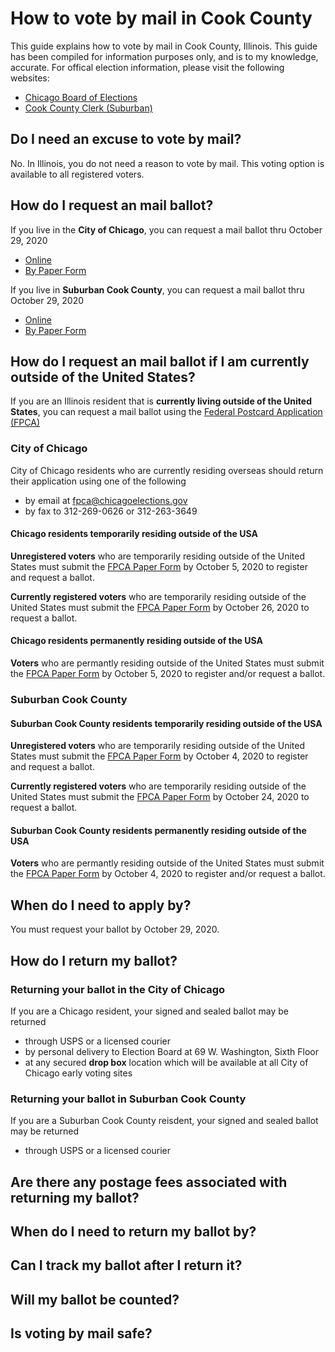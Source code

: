 # How to vote by mail in Cook County

This guide explains how to vote by mail in Cook County, Illinois. This guide has been compiled for information purposes only, and is to my knowledge, accurate. For offical election information, please visit the following websites:
* [Chicago Board of Elections](https://chicagoelections.gov/en/vote-by-mail.html)
* [Cook County Clerk (Suburban)](https://www.cookcountyclerk.com/agency/vote-mail)


## Do I need an excuse to vote by mail?

No. In Illinois, you do not need a reason to vote by mail. This voting option is available to all registered voters.

## How do I request an mail ballot?

If you live in the **City of Chicago**, you can request a mail ballot thru October 29, 2020
* [Online](https://www.chicagoelections.gov/en/vote-by-mail-application.html)
* [By Paper Form](https://app.chicagoelections.com/Documents/general/G2020-Vote-By-Mail-Application-English.pdf)
  
If you live in **Suburban Cook County**, you can request a mail ballot thru October 29, 2020
* [Online](https://mailvoting.cookcountyclerkil.gov/)
* [By Paper Form](https://www.cookcountyclerk.com/sites/default/files/pdfs/MB%20App%2011-2020_EN.pdf)

## How do I request an mail ballot if I am currently outside of the United States?

If you are an Illinois resident that is **currently living outside of the United States**, you can request a mail ballot using the [Federal Postcard Application (FPCA)](https://app.chicagoelections.com/documents/general/FPCA-Federal-Post-Card-Application.pdf)

### City of Chicago

City of Chicago residents who are currently residing overseas should return their application using one of the following
* by email at fpca@chicagoelections.gov
* by fax to 312-269-0626 or 312-263-3649

#### Chicago residents temporarily residing outside of the USA
**Unregistered voters** who are temporarily residing outside of the United States must submit the [FPCA Paper Form](https://app.chicagoelections.com/documents/general/FPCA-Federal-Post-Card-Application.pdf) by October 5, 2020 to register and request a ballot.

**Currently registered voters** who are temporarily residing outside of the United States must submit the [FPCA Paper Form](https://app.chicagoelections.com/documents/general/FPCA-Federal-Post-Card-Application.pdf) by October 26, 2020 to request a ballot.

#### Chicago residents permanently residing outside of the USA
**Voters** who are permantly residing outside of the United States must submit the [FPCA Paper Form](https://app.chicagoelections.com/documents/general/FPCA-Federal-Post-Card-Application.pdf) by October 5, 2020 to register and/or request a ballot.

### Suburban Cook County 

#### Suburban Cook County residents temporarily residing outside of the USA
**Unregistered voters** who are temporarily residing outside of the United States must submit the [FPCA Paper Form](https://www.cookcountyclerk.com/publications/federal-post-card-application) by October 4, 2020 to register and request a ballot.

**Currently registered voters** who are temporarily residing outside of the United States must submit the [FPCA Paper Form](https://www.cookcountyclerk.com/publications/federal-post-card-application) by October 24, 2020 to request a ballot.

#### Suburban Cook County residents permanently residing outside of the USA
**Voters** who are permantly residing outside of the United States must submit the [FPCA Paper Form](https://www.cookcountyclerk.com/publications/federal-post-card-application) by October 4, 2020 to register and/or request a ballot.

## When do I need to apply by?

You must request your ballot by October 29, 2020.

## How do I return my ballot?

### Returning your ballot in the City of Chicago
If you are a Chicago resident, your signed and sealed ballot may be returned 
* through USPS or a licensed courier
* by personal delivery to Election Board at 69 W. Washington, Sixth Floor
* at any secured **drop box** location which will be available at all City of Chicago early voting sites

### Returning your ballot in Suburban Cook County
If you are a Suburban Cook County reisdent, your signed and sealed ballot may be returned
* through USPS or a licensed courier

## Are there any postage fees associated with returning my ballot?

## When do I need to return my ballot by?

## Can I track my ballot after I return it?

## Will my ballot be counted?

## Is voting by mail safe? 